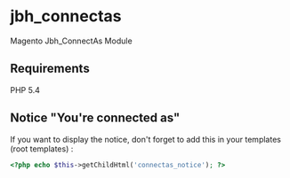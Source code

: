jbh_connectas
=============

Magento Jbh_ConnectAs Module

## Requirements

PHP 5.4

## Notice "You're connected as"

If you want to display the notice, don't forget to add this in your templates (root templates) :

```php
<?php echo $this->getChildHtml('connectas_notice'); ?>
```
